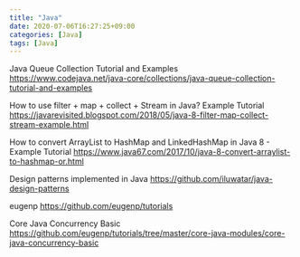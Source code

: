 ```yaml
---
title: "Java"
date: 2020-07-06T16:27:25+09:00
categories: [Java]
tags: [Java]
---
```


Java Queue Collection Tutorial and Examples
 https://www.codejava.net/java-core/collections/java-queue-collection-tutorial-and-examples

How to use filter + map + collect + Stream in Java? Example Tutorial
 https://javarevisited.blogspot.com/2018/05/java-8-filter-map-collect-stream-example.html

How to convert ArrayList to HashMap and LinkedHashMap in Java 8 - Example Tutorial
 https://www.java67.com/2017/10/java-8-convert-arraylist-to-hashmap-or.html

Design patterns implemented in Java
 https://github.com/iluwatar/java-design-patterns

eugenp
 https://github.com/eugenp/tutorials

Core Java Concurrency Basic
 https://github.com/eugenp/tutorials/tree/master/core-java-modules/core-java-concurrency-basic